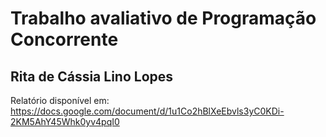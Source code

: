 # Trabalho avaliativo de Programação Concorrente
## Rita de Cássia Lino Lopes
Relatório disponível em: https://docs.google.com/document/d/1u1Co2hBlXeEbvls3yC0KDi-2KM5AhY45Whk0yv4pqI0